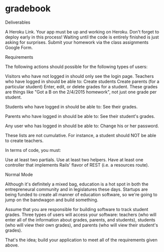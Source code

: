 # gradebook
Deliverables

A Heroku Link. Your app must be up and working on Heroku. Don't forget to deploy early in this process! Waiting until the code is entirely finished is just asking for surprises.
Submit your homework via the class assignments Google Form.

Requirements

The following actions should possible for the following types of users:

Visitors who have not logged in should only see the login page.
Teachers who have logged in should be able to:
Create students
Create parents (for a particular student)
Enter, edit, or delete grades for a student. These grades are things like "Got a B on the 2/4/2015 homework", not just one grade per student.

Students who have logged in should be able to:
See their grades.

Parents who have logged in should be able to:
See their student's grades.

Any user who has logged in should be able to:
Change his or her password.

These lists are not cumulative. For instance, a student should NOT be able to create teachers.

In terms of code, you must:

Use at least two partials.
Use at least two helpers.
Have at least one controller that implements Rails' flavor of REST (i.e. a resources route).

Normal Mode

Although it's definitely a mixed bag, education is a hot spot in both the entrepreneural community and in legislatures these days. Startups are being funded to create all manner of education software, so we're going to jump on the bandwagon and build something.

Assume that you are responsible for building software to track student grades. Three types of users will access your software: teachers (who will enter all of the information about grades, parents, and students), students (who will view their own grades), and parents (who will view their student's grades).

That's the idea; build your application to meet all of the requirements given above.
